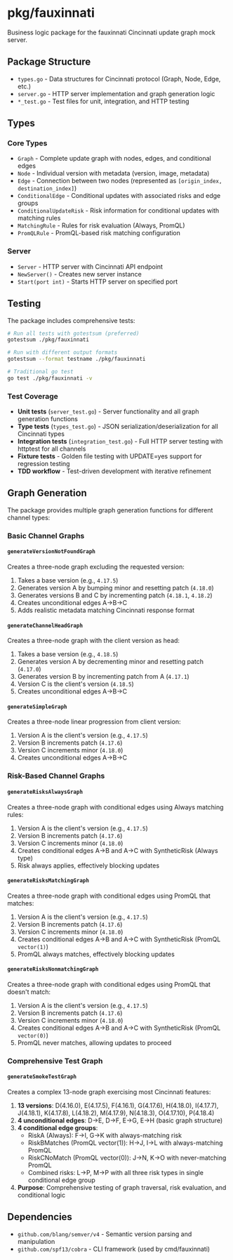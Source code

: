 # pkg/fauxinnati

Business logic package for the fauxinnati Cincinnati update graph mock server.

## Package Structure

- `types.go` - Data structures for Cincinnati protocol (Graph, Node, Edge, etc.)
- `server.go` - HTTP server implementation and graph generation logic
- `*_test.go` - Test files for unit, integration, and HTTP testing

## Types

### Core Types

- `Graph` - Complete update graph with nodes, edges, and conditional edges
- `Node` - Individual version with metadata (version, image, metadata)
- `Edge` - Connection between two nodes (represented as `[origin_index, destination_index]`)
- `ConditionalEdge` - Conditional updates with associated risks and edge groups
- `ConditionalUpdateRisk` - Risk information for conditional updates with matching rules
- `MatchingRule` - Rules for risk evaluation (Always, PromQL)
- `PromQLRule` - PromQL-based risk matching configuration

### Server

- `Server` - HTTP server with Cincinnati API endpoint
- `NewServer()` - Creates new server instance
- `Start(port int)` - Starts HTTP server on specified port

## Testing

The package includes comprehensive tests:

```bash
# Run all tests with gotestsum (preferred)
gotestsum ./pkg/fauxinnati

# Run with different output formats
gotestsum --format testname ./pkg/fauxinnati

# Traditional go test
go test ./pkg/fauxinnati -v
```

### Test Coverage

- **Unit tests** (`server_test.go`) - Server functionality and all graph generation functions
- **Type tests** (`types_test.go`) - JSON serialization/deserialization for all Cincinnati types
- **Integration tests** (`integration_test.go`) - Full HTTP server testing with httptest for all channels
- **Fixture tests** - Golden file testing with UPDATE=yes support for regression testing
- **TDD workflow** - Test-driven development with iterative refinement

## Graph Generation

The package provides multiple graph generation functions for different channel types:

### Basic Channel Graphs

#### `generateVersionNotFoundGraph`
Creates a three-node graph excluding the requested version:
1. Takes a base version (e.g., `4.17.5`)
2. Generates version A by bumping minor and resetting patch (`4.18.0`)
3. Generates versions B and C by incrementing patch (`4.18.1`, `4.18.2`)
4. Creates unconditional edges A→B→C
5. Adds realistic metadata matching Cincinnati response format

#### `generateChannelHeadGraph`
Creates a three-node graph with the client version as head:
1. Takes a base version (e.g., `4.18.5`)
2. Generates version A by decrementing minor and resetting patch (`4.17.0`)
3. Generates version B by incrementing patch from A (`4.17.1`)
4. Version C is the client's version (`4.18.5`)
5. Creates unconditional edges A→B→C

#### `generateSimpleGraph`
Creates a three-node linear progression from client version:
1. Version A is the client's version (e.g., `4.17.5`)
2. Version B increments patch (`4.17.6`)
3. Version C increments minor (`4.18.0`)
4. Creates unconditional edges A→B→C

### Risk-Based Channel Graphs

#### `generateRisksAlwaysGraph`
Creates a three-node graph with conditional edges using Always matching rules:
1. Version A is the client's version (e.g., `4.17.5`)
2. Version B increments patch (`4.17.6`)
3. Version C increments minor (`4.18.0`)
4. Creates conditional edges A→B and A→C with SyntheticRisk (Always type)
5. Risk always applies, effectively blocking updates

#### `generateRisksMatchingGraph`
Creates a three-node graph with conditional edges using PromQL that matches:
1. Version A is the client's version (e.g., `4.17.5`)
2. Version B increments patch (`4.17.6`)
3. Version C increments minor (`4.18.0`)
4. Creates conditional edges A→B and A→C with SyntheticRisk (PromQL `vector(1)`)
5. PromQL always matches, effectively blocking updates

#### `generateRisksNonmatchingGraph`
Creates a three-node graph with conditional edges using PromQL that doesn't match:
1. Version A is the client's version (e.g., `4.17.5`)
2. Version B increments patch (`4.17.6`)
3. Version C increments minor (`4.18.0`)
4. Creates conditional edges A→B and A→C with SyntheticRisk (PromQL `vector(0)`)
5. PromQL never matches, allowing updates to proceed

### Comprehensive Test Graph

#### `generateSmokeTestGraph`
Creates a complex 13-node graph exercising most Cincinnati features:
1. **13 versions**: D(4.16.0), E(4.17.5), F(4.16.1), G(4.17.6), H(4.18.0), I(4.17.7), J(4.18.1), K(4.17.8), L(4.18.2), M(4.17.9), N(4.18.3), O(4.17.10), P(4.18.4)
2. **4 unconditional edges**: D→E, D→F, E→G, E→H (basic graph structure)
3. **4 conditional edge groups**:
   - RiskA (Always): F→I, G→K with always-matching risk
   - RiskBMatches (PromQL vector(1)): H→J, I→L with always-matching PromQL
   - RiskCNoMatch (PromQL vector(0)): J→N, K→O with never-matching PromQL
   - Combined risks: L→P, M→P with all three risk types in single conditional edge group
4. **Purpose**: Comprehensive testing of graph traversal, risk evaluation, and conditional logic

## Dependencies

- `github.com/blang/semver/v4` - Semantic version parsing and manipulation
- `github.com/spf13/cobra` - CLI framework (used by cmd/fauxinnati)